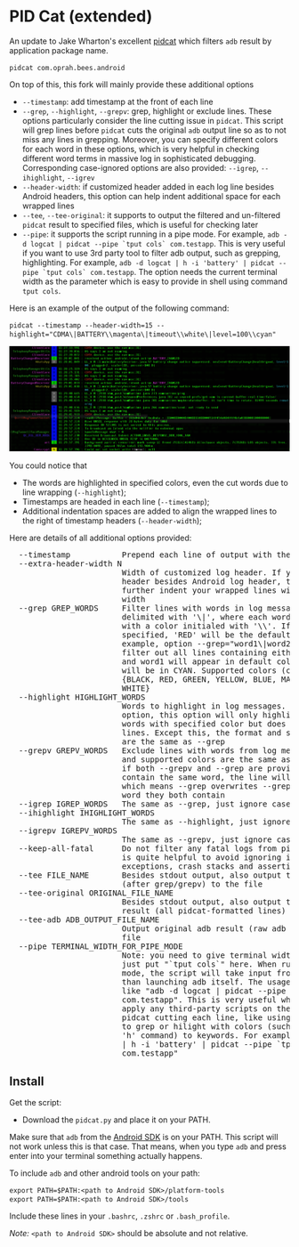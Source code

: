 PID Cat (extended)
==================

An update to Jake Wharton's excellent [pidcat][1] which filters `adb` result by application package name.

    pidcat com.oprah.bees.android

On top of this, this fork will mainly provide these additional options
 * `--timestamp`: add timestamp at the front of each line
 * `--grep`, `--highlight`, `--grepv`: grep, highlight or exclude lines. These options particularly consider the line cutting issue in `pidcat`. This script will grep lines before `pidcat` cuts the original `adb` output line so as to not miss any lines in grepping. Moreover, you can specify different colors for each word in these options, which is very helpful in checking different word terms in massive log in sophisticated debugging. Corresponding case-ignored options are also provided: `--igrep`, `--ihighlight`, `--igrev`
 * `--header-width`: if customized header added in each log line besides Android headers, this option can help indent additional space for each wrapped lines
 * `--tee`, `--tee-original`: it supports to output the filtered and un-filtered `pidcat` result to specified files, which is useful for checking later
 * `--pipe`: it supports the script running in a pipe mode. For example, ``adb -d logcat | pidcat --pipe `tput cols`
                        com.testapp``. This is very useful if you want to use 3rd party tool to filter adb output, such as grepping, highlighting. For example, ``adb -d logcat
                        | h -i 'battery' | pidcat --pipe `tput cols`
                        com.testapp``. The option needs the current terminal width as the parameter which is easy to provide in shell using command `tput cols`.

Here is an example of the output of the following command:

    pidcat --timestamp --header-width=15 --highlight="CDMA\|BATTERY\\magenta\|timeout\\white\|level=100\\cyan"

![Example screen](screen.png)

You could notice that
 * The words are highlighted in specified colors, even the cut words due to line wrapping (`--highlight`);
 * Timestamps are headed in each line (`--timestamp`);
 * Additional indentation spaces are added to align the wrapped lines to the right of timestamp headers (`--header-width`);

Here are details of all additional options provided:
<pre>
  --timestamp           Prepend each line of output with the current time.
  --extra-header-width N
                        Width of customized log header. If you have your own
                        header besides Android log header, this option will
                        further indent your wrapped lines with additional
                        width
  --grep GREP_WORDS     Filter lines with words in log messages. The words are
                        delimited with '\|', where each word can be tailed
                        with a color initialed with '\\'. If no color is
                        specified, 'RED' will be the default color. For
                        example, option --grep="word1\|word2\\CYAN" means to
                        filter out all lines containing either word1 or word2,
                        and word1 will appear in default color RED while word2
                        will be in CYAN. Supported colors (case ignored):
                        {BLACK, RED, GREEN, YELLOW, BLUE, MAGENTA, CYAN,
                        WHITE}
  --highlight HIGHLIGHT_WORDS
                        Words to highlight in log messages. Unlike --grep
                        option, this option will only highlight the specified
                        words with specified color but does not filter any
                        lines. Except this, the format and supported colors
                        are the same as --grep
  --grepv GREPV_WORDS   Exclude lines with words from log messages. The format
                        and supported colors are the same as --grep. Note that
                        if both --grepv and --grep are provided and they
                        contain the same word, the line will always show,
                        which means --grep overwrites --grepv for the same
                        word they both contain
  --igrep IGREP_WORDS   The same as --grep, just ignore case
  --ihighlight IHIGHLIGHT_WORDS
                        The same as --highlight, just ignore case
  --igrepv IGREPV_WORDS
                        The same as --grepv, just ignore case
  --keep-all-fatal      Do not filter any fatal logs from pidcat output. This
                        is quite helpful to avoid ignoring information about
                        exceptions, crash stacks and assertion failures
  --tee FILE_NAME       Besides stdout output, also output the filtered result
                        (after grep/grepv) to the file
  --tee-original ORIGINAL_FILE_NAME
                        Besides stdout output, also output the unfiltered
                        result (all pidcat-formatted lines) to the file
  --tee-adb ADB_OUTPUT_FILE_NAME
                        Output original adb result (raw adb output) to the
                        file
  --pipe TERMINAL_WIDTH_FOR_PIPE_MODE
                        Note: you need to give terminal width as the value,
                        just put "`tput cols`" here. When running in pipe
                        mode, the script will take input from "stdin" rather
                        than launching adb itself. The usage becomes something
                        like "adb -d logcat | pidcat --pipe `tput cols`
                        com.testapp". This is very useful when you want to
                        apply any third-party scripts on the adb output before
                        pidcat cutting each line, like using 3rd-party scripts
                        to grep or hilight with colors (such as using 'ack' or
                        'h' command) to keywords. For example, "adb -d logcat
                        | h -i 'battery' | pidcat --pipe `tput cols`
                        com.testapp"
</pre>

Install
-------

Get the script:

 * Download the `pidcat.py` and place it on your PATH.


Make sure that `adb` from the [Android SDK][2] is on your PATH. This script will
not work unless this is that case. That means, when you type `adb` and press
enter into your terminal something actually happens.

To include `adb` and other android tools on your path:

    export PATH=$PATH:<path to Android SDK>/platform-tools
    export PATH=$PATH:<path to Android SDK>/tools

Include these lines in your `.bashrc`, `.zshrc` or `.bash_profile`.

*Note:* `<path to Android SDK>` should be absolute and not relative.

 [1]: https://github.com/JakeWharton/pidcat
 [2]: http://developer.android.com/sdk/
